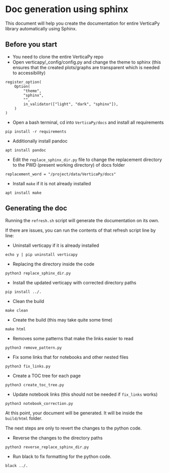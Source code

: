 # Doc generation using sphinx

This document will help you create the documentation for entire VerticaPy library automatically using Sphinx.

## Before you start

- You need to clone the entire VerticaPy repo
- Open verticapy/_config/config.py and change the theme to sphinx (this ensures that the created plots/graphs are transparent which is needed to accessibility)

```
register_option(
    Option(
        "theme",
        "sphinx",
        "",
        in_validator(["light", "dark", "sphinx"]),
    )
)
```
- Open a bash terminal, cd into ``VerticaPy/docs`` and install all requirements

```
pip install -r requirements
```
- Additionally install pandoc

```
apt install pandoc
```

- Edit the ``replace_sphinx_dir.py`` file to change the replacement directory to the PWD (present working directory) of docs folder

```
replacement_word = "/project/data/VerticaPy/docs"
```

- Install `make` if it is not already installed

```
apt install make
```

## Generating the doc

Running the ``refresh.sh`` script will generate the documentation on its own. 

If there are issues, you can run the contents of that refresh script line by line:

- Uninstall verticapy if it is already installed
```
echo y | pip uninstall verticapy
```

- Replacing the directory inside the code
```
python3 replace_sphinx_dir.py
```

- Install the updated verticapy with corrected directory paths
```
pip install ../.
```

- Clean the build
```
make clean
```

- Create the build (this may take quite some time)
```
make html
```

- Removes some patterns that make the links easier to read
```
python3 remove_pattern.py
```

- Fix some links that for notebooks and other nested files
```
python3 fix_links.py
```

- Create a TOC tree for each page
```
python3 create_toc_tree.py
```

- Update notebook links (this should not be needed if ``fix_links`` works)
```
python3 notebook_correction.py 
```

At this point, your document will be generated. It will be inside the ``build/html`` folder. 

The next steps are only to revert the changes to the python code.

- Reverse the changes to the directory paths
```
python3 reverse_replace_sphinx_dir.py
```

- Run black to fix formatting for the python code.
```
black ../.
```
